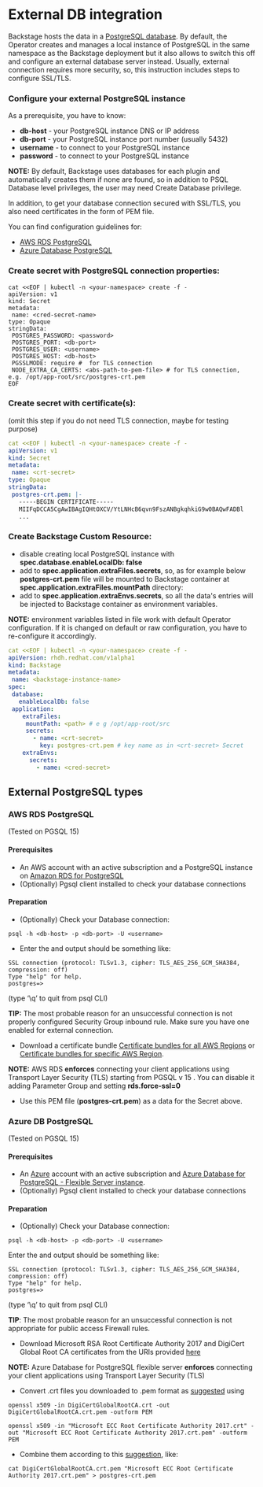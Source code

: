 # External DB integration

Backstage hosts the data in a [PostgreSQL database](https://backstage.io/docs/getting-started/config/database/).
By default, the Operator creates and manages a local instance of PostgreSQL in the same namespace as the Backstage deployment but it also allows to switch this off and configure an external database server instead.
Usually, external connection requires more security, so, this instruction includes steps to configure SSL/TLS.

### Configure your external PostgreSQL instance
As a prerequisite, you have to know:
- **db-host** - your PostgreSQL instance DNS or IP address 
- **db-port** - your PostgreSQL instance port number (usually 5432)
- **username** - to connect to your PostgreSQL instance
- **password** - to connect to your PostgreSQL instance

**NOTE:** By default, Backstage uses databases for each plugin and automatically creates them if none are found, so in addition to PSQL Database level privileges, the user may need Create Database privilege.  

In addition, to get your database connection secured with SSL/TLS, you also need certificates in the form of PEM file. 

You can find configuration guidelines for:
- [AWS RDS PostgreSQL](#aws-rds-postgresql)
- [Azure Database PostgreSQL](#azure-db-postgresql)

### Create secret with PostgreSQL connection properties:
````
cat <<EOF | kubectl -n <your-namespace> create -f -
apiVersion: v1
kind: Secret
metadata:
 name: <cred-secret-name>
type: Opaque
stringData:
 POSTGRES_PASSWORD: <password>
 POSTGRES_PORT: <db-port>
 POSTGRES_USER: <username>
 POSTGRES_HOST: <db-host>
 PGSSLMODE: require #  for TLS connection
 NODE_EXTRA_CA_CERTS: <abs-path-to-pem-file> # for TLS connection, e.g. /opt/app-root/src/postgres-crt.pem
EOF
````

### Create secret with certificate(s):
(omit this step if you do not need TLS connection, maybe for testing purpose)

````yaml
cat <<EOF | kubectl -n <your-namespace> create -f -
apiVersion: v1
kind: Secret
metadata:
 name: <crt-secret>
type: Opaque
stringData:
 postgres-crt.pem: |-
   -----BEGIN CERTIFICATE-----
   MIIFqDCCA5CgAwIBAgIQHtOXCV/YtLNHcB6qvn9FszANBgkqhkiG9w0BAQwFADBl
   ... 
````

### Create Backstage Custom Resource:

- disable creating local PostgreSQL instance with **spec.database.enableLocalDb: false**
- add **<crt-secret>** to **spec.application.extraFiles.secrets**, so, as for example below **postgres-crt.pem** file will be mounted to Backstage container at **spec.application.extraFiles.mountPath** directory:   
- add **<cred-secret>** to **spec.application.extraEnvs.secrets**, so all the data's entries will be injected to Backstage container as environment variables.

**NOTE:** environment variables listed in **<cred-secret>** file work with default Operator configuration. If it is changed on default or raw configuration, you have to re-configure it accordingly.

````yaml
cat <<EOF | kubectl -n <your-namespace> create -f -
apiVersion: rhdh.redhat.com/v1alpha1
kind: Backstage
metadata:
 name: <backstage-instance-name>
spec:
 database:
   enableLocalDb: false 
 application: 
    extraFiles:
     mountPath: <path> # e g /opt/app-root/src
     secrets:
       - name: <crt-secret> 
         key: postgres-crt.pem # key name as in <crt-secret> Secret
    extraEnvs:
      secrets:
        - name: <cred-secret>  
````

## External PostgreSQL types

### AWS RDS PostgreSQL
(Tested on PGSQL 15)

#### Prerequisites
- An AWS account with an active subscription and a PostgreSQL instance on [Amazon RDS for PostgreSQL](https://aws.amazon.com/rds/postgresql/) 
- (Optionally) Pgsql client installed to check your database connections 

#### Preparation
- (Optionally) Check your Database connection:

````
psql -h <db-host> -p <db-port> -U <username>
````

- Enter the <password> and output should be something like:

````
SSL connection (protocol: TLSv1.3, cipher: TLS_AES_256_GCM_SHA384, compression: off)
Type "help" for help.
postgres=>
````

(type ‘\q’ to quit from psql CLI)

**TIP:** The most probable reason for an unsuccessful connection is not properly configured Security Group inbound rule. Make sure you have one enabled for external connection.

- Download a certificate bundle [Certificate bundles for all AWS Regions](https://docs.aws.amazon.com/AmazonRDS/latest/UserGuide/UsingWithRDS.SSL.html#UsingWithRDS.SSL.CertificatesAllRegions) or [Certificate bundles for specific AWS Region](https://docs.aws.amazon.com/AmazonRDS/latest/UserGuide/UsingWithRDS.SSL.html#UsingWithRDS.SSL.RegionCertificates).

**NOTE:**  AWS RDS **enforces** connecting your client applications using Transport Layer Security (TLS) starting from PGSQL v 15 . You can disable it adding Parameter Group and setting **rds.force-ssl=0**

- Use this PEM file (**postgres-crt.pem**) as a data for the  **<crt-secret>** Secret above.

### Azure DB PostgreSQL
(Tested on PGSQL 15)

#### Prerequisites
- An [Azure](https://azure.microsoft.com/) account with an active subscription and [Azure Database for PostgreSQL - Flexible Server instance](https://learn.microsoft.com/en-gb/azure/postgresql/flexible-server/overview).
- (Optionally) Pgsql client installed to check your database connections 

#### Preparation

- (Optionally) Check your Database connection:

````
psql -h <db-host> -p <db-port> -U <username>
````

Enter the <password> and output should be something like:
````
SSL connection (protocol: TLSv1.3, cipher: TLS_AES_256_GCM_SHA384, compression: off)
Type "help" for help.
postgres=>
````
(type ‘\q’ to quit from psql CLI)

**TIP**: The most probable reason for an unsuccessful connection is not appropriate for public access Firewall rules.


- Download Microsoft RSA Root Certificate Authority 2017 and DigiCert Global Root CA certificates from the URIs provided [here](https://learn.microsoft.com/en-gb/azure/postgresql/flexible-server/concepts-networking-ssl-tls#downloading-root-ca-certificates-and-updating-application-clients-in-certificate-pinning-scenarios)

**NOTE:**  Azure Database for PostgreSQL flexible server **enforces** connecting your client applications using Transport Layer Security (TLS)

- Convert .crt files you downloaded to .pem format as [suggested](https://learn.microsoft.com/en-gb/azure/postgresql/flexible-server/concepts-networking-ssl-tls#downloading-root-ca-certificates-and-updating-application-clients-in-certificate-pinning-scenarios) using

````
openssl x509 -in DigiCertGlobalRootCA.crt -out DigiCertGlobalRootCA.crt.pem -outform PEM

openssl x509 -in "Microsoft ECC Root Certificate Authority 2017.crt" -out "Microsoft ECC Root Certificate Authority 2017.crt.pem" -outform PEM
````

- Combine them according to this [suggestion](https://learn.microsoft.com/en-gb/azure/postgresql/flexible-server/how-to-update-client-certificates-java#updating-root-ca-certificates-for-other-clients-for-certificate-pinning-scenarios), like:

````
cat DigiCertGlobalRootCA.crt.pem "Microsoft ECC Root Certificate Authority 2017.crt.pem" > postgres-crt.pem
````